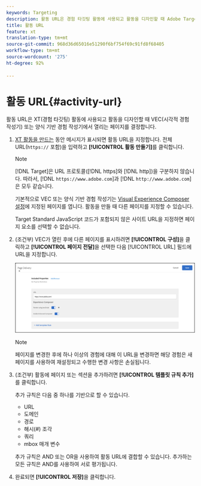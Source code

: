 ```yaml
---
keywords: Targeting
description: 활동 URL은 경험 타깃팅 활동에 사용되고 활동을 디자인할 때 Adobe Target VEC(시각적 경험 작성기) 또는 양식 기반 경험 작성기에서 열리는 페이지를 결정합니다.
title: 활동 URL
feature: xt
translation-type: tm+mt
source-git-commit: 968d36d65016e51290f6bf754f69c91fd8f68405
workflow-type: tm+mt
source-wordcount: '275'
ht-degree: 92%

---
```



# 활동 URL{#activity-url}

활동 URL은 XT(경험 타깃팅) 활동에 사용되고 활동을 디자인할 때 VEC(시각적 경험 작성기) 또는 양식 기반 경험 작성기에서 열리는 페이지를 결정합니다.

1. [XT 활동을 만드는](/help/c-activities/t-experience-target/t-xt-create/xt-create.md) 동안 메시지가 표시되면 활동 URL을 지정합니다. 전체 URL(`https://` 포함)을 입력하고 **[!UICONTROL 활동 만들기]**&#x200B;를 클릭합니다.

   >[!NOTE]
   >
   >[!DNL Target]은 URL 프로토콜([!DNL https]와 [!DNL http])을 구분하지 않습니다. 따라서, [!DNL `https://www.adobe.com`]과 [!DNL `http://www.adobe.com`]은 모두 같습니다.
   >
   >기본적으로 VEC 또는 양식 기반 경험 작성기는 [Visual Experience Composer 설정](/help/administrating-target/visual-experience-composer-set-up.md)에 지정된 페이지를 엽니다. 활동을 만들 때 다른 페이지를 지정할 수 있습니다.
   >
   >Target Standard JavaScript 코드가 포함되지 않은 사이트 URL을 지정하면 페이지 요소를 선택할 수 없습니다.

1. (조건부) VEC가 열린 후에 다른 페이지를 표시하려면 **[!UICONTROL 구성]**&#x200B;을 클릭하고 **[!UICONTROL 페이지 전달]**&#x200B;을 선택한 다음 [!UICONTROL URL] 필드에 URL을 지정합니다.

   ![페이지 전달 대화 상자](/help/c-activities/t-experience-target/t-xt-create/assets/url-config-new.png)

   >[!NOTE]
   >
   >페이지를 변경한 후에 하나 이상의 경험에 대해 이 URL을 변경하면 해당 경험은 새 페이지를 사용하여 재설정되고 수행한 변경 사항은 손실됩니다.

1. (조건부) 활동에 페이지 또는 섹션을 추가하려면 **[!UICONTROL 템플릿 규칙 추가]**&#x200B;를 클릭합니다.

   추가 규칙은 다음 중 하나를 기반으로 할 수 있습니다.

   * URL
   * 도메인
   * 경로
   * 해시(#) 조각
   * 쿼리
   * mbox 매개 변수

   추가 규칙은 AND 또는 OR을 사용하여 활동 URL에 결합할 수 있습니다. 추가하는 모든 규칙은 AND를 사용하여 서로 평가됩니다.

1. 완료되면 **[!UICONTROL 저장]**&#x200B;을 클릭합니다.